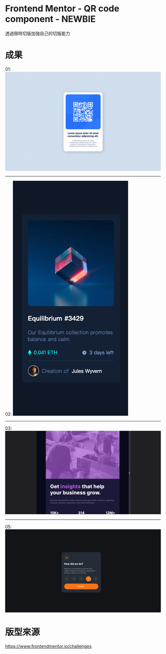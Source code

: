 # Frontend Mentor - QR code component - NEWBIE
透過限時切版加強自己的切版能力
# 成果
01: 
![GITHUB]( https://github.com/yunimm/CSS-exercise/blob/main/01-qr-code-component-main/final.png?raw=true)
***
02: 
![GITHUB]( https://github.com/yunimm/CSS-exercise/blob/main/02-nft-preview-card-component-main/final.png?raw=true)
***
03:
![GITHUB](https://github.com/yunimm/CSS-exercise/blob/main/03-stats-preview-card-component-main/final.gif?raw=true)
***
05:
![GITHUB](https://github.com/yunimm/CSS-exercise/blob/main/05-interactive-rating-component-main/final.gif)
# 版型來源
https://www.frontendmentor.io/challenges
